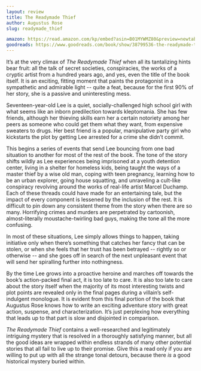 ```yaml
---
layout: review
title: The Readymade Thief
author: Augustus Rose
slug: readymade_thief

amazon: https://read.amazon.com/kp/embed?asin=B01MYWMZ80&preview=newtab&linkCode=kpe&ref_=cm_sw_r_kb_dp_K13V0J1R37531WZH3F2A
goodreads: https://www.goodreads.com/book/show/38799536-the-readymade-thief
---
```


It’s at the very climax of *The Readymade Thief* when all its tantalizing hints bear fruit: all the talk of secret societies, conspiracies, the works of a cryptic artist from a hundred years ago, and yes, even the title of the book itself. It is an exciting, fitting moment that paints the protagonist in a sympathetic and admirable light -- quite a feat, because for the first 90% of her story, she is a passive and uninteresting mess.

Seventeen-year-old Lee is a quiet, socially-challenged high school girl with what seems like an inborn predilection towards kleptomania. She has few friends, although her thieving skills earn her a certain notoriety among her peers as someone who could get them what they want, from expensive sweaters to drugs. Her best friend is a popular, manipulative party girl who kickstarts the plot by getting Lee arrested for a crime she didn’t commit.

This begins a series of events that send Lee bouncing from one bad situation to another for most of the rest of the book. The tone of the story shifts wildly as Lee experiences being imprisoned at a youth detention center, living in a shelter for homeless kids, being taught the ways of a master thief by a wise old man, coping with teen pregnancy, learning how to be an urban explorer, going house squatting, and unraveling a cult-like conspiracy revolving around the works of real-life artist Marcel Duchamp. Each of these threads could have made for an entertaining tale, but the impact of every component is lessened by the inclusion of the rest. It is difficult to pin down any consistent theme from the story when there are so many. Horrifying crimes and murders are perpetrated by cartoonish, almost-literally moustache-twirling bad guys, making the tone all the more confusing.

In most of these situations, Lee simply allows things to happen, taking initiative only when there’s something that catches her fancy that can be stolen, or when she feels that her trust has been betrayed -- rightly so or otherwise -- and she goes off in search of the next unpleasant event that will send her spiralling further into nothingness.

By the time Lee grows into a proactive heroine and marches off towards the book’s action-packed final act, it is too late to care. It is also too late to care about the story itself when the majority of its most interesting twists and plot points are revealed only in the final pages during a villain’s self-indulgent monologue. It is evident from this final portion of the book that Augustus Rose knows how to write an exciting adventure story with great action, suspense, and characterization. It’s just perplexing how everything that leads up to that part is slow and disjointed in comparison.

*The Readymade Thief* contains a well-researched and legitimately intriguing mystery that is resolved in a thoroughly satisfying manner, but all the good ideas are wrapped within endless strands of many other potential stories that all fail to live up to their promise. Give this a read only if you are willing to put up with all the strange tonal detours, because there *is* a good historical mystery buried within.